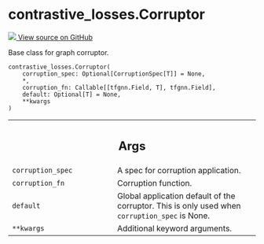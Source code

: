 # contrastive_losses.Corruptor

<!-- Insert buttons and diff -->

<a target="_blank" href="https://github.com/tensorflow/gnn/tree/master/tensorflow_gnn/models/contrastive_losses/layers.py#L84-L142">
<img src="https://www.tensorflow.org/images/GitHub-Mark-32px.png" /> View source
on GitHub </a>

Base class for graph corruptor.

<pre class="devsite-click-to-copy prettyprint lang-py tfo-signature-link">
<code>contrastive_losses.Corruptor(
    corruption_spec: Optional[CorruptionSpec[T]] = None,
    *,
    corruption_fn: Callable[[tfgnn.Field, T], tfgnn.Field],
    default: Optional[T] = None,
    **kwargs
)
</code></pre>

<!-- Placeholder for "Used in" -->
<!-- Tabular view -->

 <table class="responsive fixed orange">
<colgroup><col width="214px"><col></colgroup>
<tr><th colspan="2"><h2 class="add-link">Args</h2></th></tr>

<tr>
<td>
<code>corruption_spec</code><a id="corruption_spec"></a>
</td>
<td>
A spec for corruption application.
</td>
</tr><tr>
<td>
<code>corruption_fn</code><a id="corruption_fn"></a>
</td>
<td>
Corruption function.
</td>
</tr><tr>
<td>
<code>default</code><a id="default"></a>
</td>
<td>
Global application default of the corruptor. This is only used
when <code>corruption_spec</code> is None.
</td>
</tr><tr>
<td>
<code>**kwargs</code><a id="**kwargs"></a>
</td>
<td>
Additional keyword arguments.
</td>
</tr>
</table>
